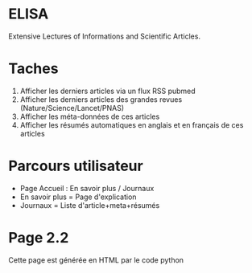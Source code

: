 # ELISA
Extensive Lectures of Informations and Scientific Articles.

# Taches
1. Afficher les derniers articles via un flux RSS pubmed
2. Afficher les derniers articles des grandes revues (Nature/Science/Lancet/PNAS)
3. Afficher les méta-données de ces articles
4. Afficher les résumés automatiques en anglais et en français de ces articles

# Parcours utilisateur
- Page Accueil : En savoir plus / Journaux
- En savoir plus = Page d'explication
- Journaux = Liste d'article+meta+résumés

# Page 2.2
Cette page est générée en HTML par le code python
